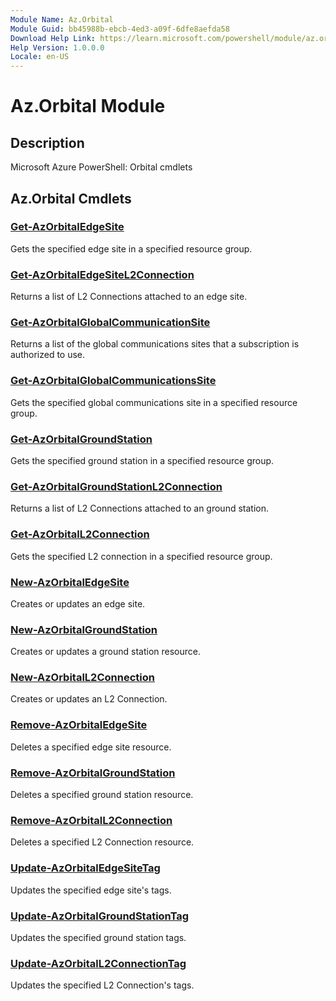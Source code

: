 ```yaml
---
Module Name: Az.Orbital
Module Guid: bb45988b-ebcb-4ed3-a09f-6dfe8aefda58
Download Help Link: https://learn.microsoft.com/powershell/module/az.orbital
Help Version: 1.0.0.0
Locale: en-US
---
```


# Az.Orbital Module
## Description
Microsoft Azure PowerShell: Orbital cmdlets

## Az.Orbital Cmdlets
### [Get-AzOrbitalEdgeSite](Get-AzOrbitalEdgeSite.md)
Gets the specified edge site in a specified resource group.

### [Get-AzOrbitalEdgeSiteL2Connection](Get-AzOrbitalEdgeSiteL2Connection.md)
Returns a list of L2 Connections attached to an edge site.

### [Get-AzOrbitalGlobalCommunicationSite](Get-AzOrbitalGlobalCommunicationSite.md)
Returns a list of the global communications sites that a subscription is authorized to use.

### [Get-AzOrbitalGlobalCommunicationsSite](Get-AzOrbitalGlobalCommunicationsSite.md)
Gets the specified global communications site in a specified resource group.

### [Get-AzOrbitalGroundStation](Get-AzOrbitalGroundStation.md)
Gets the specified ground station in a specified resource group.

### [Get-AzOrbitalGroundStationL2Connection](Get-AzOrbitalGroundStationL2Connection.md)
Returns a list of L2 Connections attached to an ground station.

### [Get-AzOrbitalL2Connection](Get-AzOrbitalL2Connection.md)
Gets the specified L2 connection in a specified resource group.

### [New-AzOrbitalEdgeSite](New-AzOrbitalEdgeSite.md)
Creates or updates an edge site.

### [New-AzOrbitalGroundStation](New-AzOrbitalGroundStation.md)
Creates or updates a ground station resource.

### [New-AzOrbitalL2Connection](New-AzOrbitalL2Connection.md)
Creates or updates an L2 Connection.

### [Remove-AzOrbitalEdgeSite](Remove-AzOrbitalEdgeSite.md)
Deletes a specified edge site resource.

### [Remove-AzOrbitalGroundStation](Remove-AzOrbitalGroundStation.md)
Deletes a specified ground station resource.

### [Remove-AzOrbitalL2Connection](Remove-AzOrbitalL2Connection.md)
Deletes a specified L2 Connection resource.

### [Update-AzOrbitalEdgeSiteTag](Update-AzOrbitalEdgeSiteTag.md)
Updates the specified edge site's tags.

### [Update-AzOrbitalGroundStationTag](Update-AzOrbitalGroundStationTag.md)
Updates the specified ground station tags.

### [Update-AzOrbitalL2ConnectionTag](Update-AzOrbitalL2ConnectionTag.md)
Updates the specified L2 Connection's tags.

